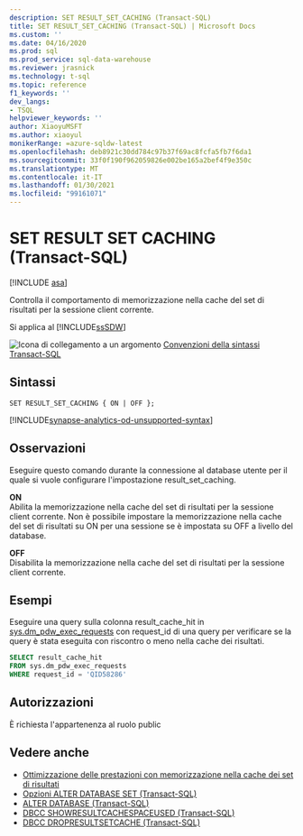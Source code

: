 ```yaml
---
description: SET RESULT_SET_CACHING (Transact-SQL)
title: SET RESULT_SET_CACHING (Transact-SQL) | Microsoft Docs
ms.custom: ''
ms.date: 04/16/2020
ms.prod: sql
ms.prod_service: sql-data-warehouse
ms.reviewer: jrasnick
ms.technology: t-sql
ms.topic: reference
f1_keywords: ''
dev_langs:
- TSQL
helpviewer_keywords: ''
author: XiaoyuMSFT
ms.author: xiaoyul
monikerRange: =azure-sqldw-latest
ms.openlocfilehash: deb8921c30dd784c97b37f69ac8fcfa5fb7f6da1
ms.sourcegitcommit: 33f0f190f962059826e002be165a2bef4f9e350c
ms.translationtype: MT
ms.contentlocale: it-IT
ms.lasthandoff: 01/30/2021
ms.locfileid: "99161071"
---
```

# <a name="set-result-set-caching-transact-sql"></a>SET RESULT SET CACHING (Transact-SQL) 

[!INCLUDE [asa](../../includes/applies-to-version/asa.md)]

Controlla il comportamento di memorizzazione nella cache del set di risultati per la sessione client corrente.  

Si applica al [!INCLUDE[ssSDW](../../includes/sssdwfull-md.md)]  
  
 ![Icona di collegamento a un argomento](../../database-engine/configure-windows/media/topic-link.gif "Icona di collegamento a un argomento") [Convenzioni della sintassi Transact-SQL](../../t-sql/language-elements/transact-sql-syntax-conventions-transact-sql.md)  
  
## <a name="syntax"></a>Sintassi

```syntaxsql
SET RESULT_SET_CACHING { ON | OFF };
```  

[!INCLUDE[synapse-analytics-od-unsupported-syntax](../../includes/synapse-analytics-od-unsupported-syntax.md)]

## <a name="remarks"></a>Osservazioni  

Eseguire questo comando durante la connessione al database utente per il quale si vuole configurare l'impostazione result_set_caching.

**ON**   
Abilita la memorizzazione nella cache del set di risultati per la sessione client corrente.  Non è possibile impostare la memorizzazione nella cache del set di risultati su ON per una sessione se è impostata su OFF a livello del database.

**OFF**   
Disabilita la memorizzazione nella cache del set di risultati per la sessione client corrente.

## <a name="examples"></a>Esempi

Eseguire una query sulla colonna result_cache_hit in [sys.dm_pdw_exec_requests](../../relational-databases/system-dynamic-management-views/sys-dm-pdw-exec-requests-transact-sql.md) con request_id di una query per verificare se la query è stata eseguita con riscontro o meno nella cache dei risultati.

```sql
SELECT result_cache_hit
FROM sys.dm_pdw_exec_requests
WHERE request_id = 'QID58286'
```

## <a name="permissions"></a>Autorizzazioni

È richiesta l'appartenenza al ruolo public

## <a name="see-also"></a>Vedere anche

- [Ottimizzazione delle prestazioni con memorizzazione nella cache dei set di risultati](/azure/sql-data-warehouse/performance-tuning-result-set-caching)
- [Opzioni ALTER DATABASE SET &#40;Transact-SQL&#41;](./alter-database-transact-sql-set-options.md?preserve-view=true&view=azure-sqldw-latest&preserve-view=true)
- [ALTER DATABASE &#40;Transact-SQL&#41;](./alter-database-transact-sql.md?preserve-view=true&view=azure-sqldw-latest&preserve-view=true)
- [DBCC SHOWRESULTCACHESPACEUSED (Transact-SQL)](../database-console-commands/dbcc-showresultcachespaceused-transact-sql.md)
- [DBCC DROPRESULTSETCACHE (Transact-SQL)](../database-console-commands/dbcc-dropresultsetcache-transact-sql.md)